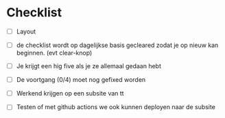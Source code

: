 # Checklist

- [ ] Layout
- [ ] de checklist wordt op dagelijkse basis gecleared zodat je op nieuw kan beginnen. (evt clear-knop)
- [ ] Je krijgt een hig five als je ze allemaal gedaan hebt
- [ ] De voortgang (0/4) moet nog gefixed worden
- [ ] Werkend krijgen op een subsite van tt
- [ ] Testen of met github actions we ook kunnen deployen naar de subsite 

